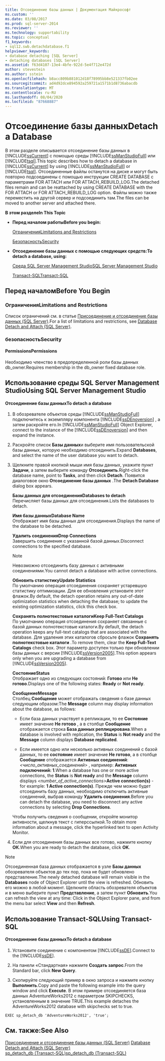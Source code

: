 ```yaml
---
title: Отсоединение базы данных | Документация Майкрософт
ms.custom: ''
ms.date: 03/08/2017
ms.prod: sql-server-2014
ms.reviewer: ''
ms.technology: supportability
ms.topic: conceptual
f1_keywords:
- sql12.swb.detachdatabase.f1
helpviewer_keywords:
- database detaching [SQL Server]
- detaching databases [SQL Server]
ms.assetid: f63d4107-13e4-4bfe-922d-5e4f712e472d
author: stevestein
ms.author: sstein
ms.openlocfilehash: b8acc809b881012d18f78995bb8e521337fb02ee
ms.sourcegitcommit: ad4d92dce894592a259721a1571b1d8736abacdb
ms.translationtype: MT
ms.contentlocale: ru-RU
ms.lasthandoff: 08/04/2020
ms.locfileid: "87668887"
---
```

# <a name="detach-a-database"></a><span data-ttu-id="337c0-102">Отсоединение базы данных</span><span class="sxs-lookup"><span data-stu-id="337c0-102">Detach a Database</span></span>
  <span data-ttu-id="337c0-103">В этом разделе описывается отсоединение базы данных в [!INCLUDE[ssCurrent](../../includes/sscurrent-md.md)] с помощью среды [!INCLUDE[ssManStudioFull](../../includes/ssmanstudiofull-md.md)] или [!INCLUDE[tsql](../../includes/tsql-md.md)].</span><span class="sxs-lookup"><span data-stu-id="337c0-103">This topic describes how to detach a database in [!INCLUDE[ssCurrent](../../includes/sscurrent-md.md)] by using [!INCLUDE[ssManStudioFull](../../includes/ssmanstudiofull-md.md)] or [!INCLUDE[tsql](../../includes/tsql-md.md)].</span></span> <span data-ttu-id="337c0-104">Отсоединенные файлы останутся на диске и могут быть повторно подсоединены с помощью инструкции CREATE DATABASE с параметрами FOR ATTACH или FOR ATTACH_REBUILD_LOG.</span><span class="sxs-lookup"><span data-stu-id="337c0-104">The detached files remain and can be reattached by using CREATE DATABASE with the FOR ATTACH or FOR ATTACH_REBUILD_LOG option.</span></span> <span data-ttu-id="337c0-105">Файлы можно также переместить на другой сервер и подсоединить там.</span><span class="sxs-lookup"><span data-stu-id="337c0-105">The files can be moved to another server and attached there.</span></span>  
  
 <span data-ttu-id="337c0-106">**В этом разделе**</span><span class="sxs-lookup"><span data-stu-id="337c0-106">**In This Topic**</span></span>  
  
-   <span data-ttu-id="337c0-107">**Перед началом работы**</span><span class="sxs-lookup"><span data-stu-id="337c0-107">**Before you begin:**</span></span>  
  
     [<span data-ttu-id="337c0-108">Ограничения</span><span class="sxs-lookup"><span data-stu-id="337c0-108">Limitations and Restrictions</span></span>](#Restrictions)  
  
     [<span data-ttu-id="337c0-109">Безопасность</span><span class="sxs-lookup"><span data-stu-id="337c0-109">Security</span></span>](#Security)  
  
-   <span data-ttu-id="337c0-110">**Отсоединение базы данных с помощью следующих средств:**</span><span class="sxs-lookup"><span data-stu-id="337c0-110">**To detach a database, using:**</span></span>  
  
     [<span data-ttu-id="337c0-111">Среда SQL Server Management Studio</span><span class="sxs-lookup"><span data-stu-id="337c0-111">SQL Server Management Studio</span></span>](#SSMSProcedure)  
  
     [<span data-ttu-id="337c0-112">Transact-SQL</span><span class="sxs-lookup"><span data-stu-id="337c0-112">Transact-SQL</span></span>](#TsqlProcedure)  
  
##  <a name="before-you-begin"></a><a name="BeforeYouBegin"></a> <span data-ttu-id="337c0-113">Перед началом</span><span class="sxs-lookup"><span data-stu-id="337c0-113">Before You Begin</span></span>  
  
###  <a name="limitations-and-restrictions"></a><a name="Restrictions"></a> <span data-ttu-id="337c0-114">Ограничения</span><span class="sxs-lookup"><span data-stu-id="337c0-114">Limitations and Restrictions</span></span>  
 <span data-ttu-id="337c0-115">Список ограничений см. в статье [Присоединение и отсоединение базы данных (SQL Server)](database-detach-and-attach-sql-server.md).</span><span class="sxs-lookup"><span data-stu-id="337c0-115">For a list of limitations and restrictions, see [Database Detach and Attach &#40;SQL Server&#41;](database-detach-and-attach-sql-server.md).</span></span>  
  
###  <a name="security"></a><a name="Security"></a> <span data-ttu-id="337c0-116">безопасность</span><span class="sxs-lookup"><span data-stu-id="337c0-116">Security</span></span>  
  
####  <a name="permissions"></a><a name="Permissions"></a> <span data-ttu-id="337c0-117">Permissions</span><span class="sxs-lookup"><span data-stu-id="337c0-117">Permissions</span></span>  
 <span data-ttu-id="337c0-118">Необходимо членство в предопределенной роли базы данных db_owner.</span><span class="sxs-lookup"><span data-stu-id="337c0-118">Requires membership in the db_owner fixed database role.</span></span>  
  
##  <a name="using-sql-server-management-studio"></a><a name="SSMSProcedure"></a> <span data-ttu-id="337c0-119">Использование среды SQL Server Management Studio</span><span class="sxs-lookup"><span data-stu-id="337c0-119">Using SQL Server Management Studio</span></span>  
  
#### <a name="to-detach-a-database"></a><span data-ttu-id="337c0-120">Отсоединение базы данных</span><span class="sxs-lookup"><span data-stu-id="337c0-120">To detach a database</span></span>  
  
1.  <span data-ttu-id="337c0-121">В обозревателе объектов среды [!INCLUDE[ssManStudioFull](../../includes/ssmanstudiofull-md.md)] подключитесь к экземпляру компонента [!INCLUDE[ssDEnoversion](../../includes/ssdenoversion-md.md)] , а затем раскройте его.</span><span class="sxs-lookup"><span data-stu-id="337c0-121">In [!INCLUDE[ssManStudioFull](../../includes/ssmanstudiofull-md.md)] Object Explorer, connect to the instance of the [!INCLUDE[ssDEnoversion](../../includes/ssdenoversion-md.md)] and then expand the instance.</span></span>  
  
2.  <span data-ttu-id="337c0-122">Раскройте список **Базы данных**и выберите имя пользовательской базы данных, которую необходимо отсоединить.</span><span class="sxs-lookup"><span data-stu-id="337c0-122">Expand **Databases**, and select the name of the user database you want to detach.</span></span>  
  
3.  <span data-ttu-id="337c0-123">Щелкните правой кнопкой мыши имя базы данных, укажите пункт **Задачи**, а затем выберите команду **Отсоединить**.</span><span class="sxs-lookup"><span data-stu-id="337c0-123">Right-click the database name, point to **Tasks**, and then click **Detach**.</span></span> <span data-ttu-id="337c0-124">Появится диалоговое окно **Отсоединение базы данных** .</span><span class="sxs-lookup"><span data-stu-id="337c0-124">The **Detach Database** dialog box appears.</span></span>  
  
     <span data-ttu-id="337c0-125">**Базы данных для отсоединения**</span><span class="sxs-lookup"><span data-stu-id="337c0-125">**Databases to detach**</span></span>  
     <span data-ttu-id="337c0-126">Перечисляет базы данных для отсоединения.</span><span class="sxs-lookup"><span data-stu-id="337c0-126">Lists the databases to detach.</span></span>  
  
     <span data-ttu-id="337c0-127">**Имя базы данных**</span><span class="sxs-lookup"><span data-stu-id="337c0-127">**Database Name**</span></span>  
     <span data-ttu-id="337c0-128">Отображает имя базы данных для отсоединения.</span><span class="sxs-lookup"><span data-stu-id="337c0-128">Displays the name of the database to be detached.</span></span>  
  
     <span data-ttu-id="337c0-129">**Удалить соединения**</span><span class="sxs-lookup"><span data-stu-id="337c0-129">**Drop Connections**</span></span>  
     <span data-ttu-id="337c0-130">Завершить соединения с указанной базой данных.</span><span class="sxs-lookup"><span data-stu-id="337c0-130">Disconnect connections to the specified database.</span></span>  
  
    > [!NOTE]  
    >  <span data-ttu-id="337c0-131">Невозможно отсоединить базу данных с активными соединениями.</span><span class="sxs-lookup"><span data-stu-id="337c0-131">You cannot detach a database with active connections.</span></span>  
  
     <span data-ttu-id="337c0-132">**Обновить статистику**</span><span class="sxs-lookup"><span data-stu-id="337c0-132">**Update Statistics**</span></span>  
     <span data-ttu-id="337c0-133">По умолчанию операция отсоединения сохраняет устаревшую статистику оптимизации. Для ее обновления установите этот флажок.</span><span class="sxs-lookup"><span data-stu-id="337c0-133">By default, the detach operation retains any out-of-date optimization statistics when detaching the database; to update the existing optimization statistics, click this check box.</span></span>  
  
     <span data-ttu-id="337c0-134">**Сохранять полнотекстовые каталоги**</span><span class="sxs-lookup"><span data-stu-id="337c0-134">**Keep Full-Text Catalogs**</span></span>  
     <span data-ttu-id="337c0-135">По умолчанию операция отсоединения сохраняет связанные с базой данных полнотекстовые каталоги.</span><span class="sxs-lookup"><span data-stu-id="337c0-135">By default, the detach operation keeps any full-text catalogs that are associated with the database.</span></span> <span data-ttu-id="337c0-136">Для удаления этих каталогов сбросьте флажок **Сохранять полнотекстовые каталоги** .</span><span class="sxs-lookup"><span data-stu-id="337c0-136">To remove them, clear the **Keep Full-Text Catalogs** check box.</span></span> <span data-ttu-id="337c0-137">Этот параметр доступен только при обновлении базы данных с версии [!INCLUDE[ssVersion2005](../../includes/ssversion2005-md.md)].</span><span class="sxs-lookup"><span data-stu-id="337c0-137">This option appears only when you are upgrading a database from [!INCLUDE[ssVersion2005](../../includes/ssversion2005-md.md)].</span></span>  
  
     <span data-ttu-id="337c0-138">**Состояние**</span><span class="sxs-lookup"><span data-stu-id="337c0-138">**Status**</span></span>  
     <span data-ttu-id="337c0-139">Отображает одно из следующих состояний: **Готово** или **Не готово**.</span><span class="sxs-lookup"><span data-stu-id="337c0-139">Displays one of the following states: **Ready** or **Not ready**.</span></span>  
  
     <span data-ttu-id="337c0-140">**Сообщение**</span><span class="sxs-lookup"><span data-stu-id="337c0-140">**Message**</span></span>  
     <span data-ttu-id="337c0-141">Столбец **Сообщение** может отображать сведения о базе данных следующим образом:</span><span class="sxs-lookup"><span data-stu-id="337c0-141">The **Message** column may display information about the database, as follows:</span></span>  
  
    -   <span data-ttu-id="337c0-142">Если база данных участвует в репликации, то ее **Состояние** имеет значение **Не готово** , а в столбце **Сообщение** отображается строка **База данных реплицирована**.</span><span class="sxs-lookup"><span data-stu-id="337c0-142">When a database is involved with replication, the **Status** is **Not ready** and the **Message** column displays **Database replicated**.</span></span>  
  
    -   <span data-ttu-id="337c0-143">Если имеется одно или несколько активных соединений с базой данных, то ее **состояние** имеет значение **Не готово**, а в столбце **Сообщение** отображается **Активных соединений**: _<число_активных_соединений>_ , например: **Активных подключений: 1**.</span><span class="sxs-lookup"><span data-stu-id="337c0-143">When a database has one or more active connections, the **Status** is **Not ready** and the **Message** column displays _<number_of_active_connections>_**Active connection(s)** - for example: **1 Active connection(s)**.</span></span> <span data-ttu-id="337c0-144">Прежде чем можно будет отсоединить базу данных, необходимо отключить активные соединений, выбрав команду **Удалить соединения**.</span><span class="sxs-lookup"><span data-stu-id="337c0-144">Before you can detach the database, you need to disconnect any active connections by selecting **Drop Connections**.</span></span>  
  
     <span data-ttu-id="337c0-145">Чтобы получить сведения о сообщении, откройте монитор активности, щелкнув текст с гиперссылкой.</span><span class="sxs-lookup"><span data-stu-id="337c0-145">To obtain more information about a message, click the hyperlinked text to open Activity Monitor.</span></span>  
  
4.  <span data-ttu-id="337c0-146">Если для отсоединения базы данных все готово, нажмите кнопку **ОК**.</span><span class="sxs-lookup"><span data-stu-id="337c0-146">When you are ready to detach the database, click **OK**.</span></span>  
  
> [!NOTE]  
>  <span data-ttu-id="337c0-147">Отсоединенная база данных отображается в узле **Базы данных** обозревателя объектов до тех пор, пока не будет обновлено представление.</span><span class="sxs-lookup"><span data-stu-id="337c0-147">The newly detached database will remain visible in the **Databases** node of Object Explorer until the view is refreshed.</span></span> <span data-ttu-id="337c0-148">Обновить его можно в любой момент. Щелкните область обозревателя объектов и в меню выберите пункт **Представление**, а затем пункт **Обновить**.</span><span class="sxs-lookup"><span data-stu-id="337c0-148">You can refresh the view at any time: Click in the Object Explorer pane, and from the menu bar select **View** and then **Refresh**.</span></span>  
  
##  <a name="using-transact-sql"></a><a name="TsqlProcedure"></a> <span data-ttu-id="337c0-149">Использование Transact-SQL</span><span class="sxs-lookup"><span data-stu-id="337c0-149">Using Transact-SQL</span></span>  
  
#### <a name="to-detach-a-database"></a><span data-ttu-id="337c0-150">Отсоединение базы данных</span><span class="sxs-lookup"><span data-stu-id="337c0-150">To detach a database</span></span>  
  
1.  <span data-ttu-id="337c0-151">Установите соединение с компонентом [!INCLUDE[ssDE](../../includes/ssde-md.md)].</span><span class="sxs-lookup"><span data-stu-id="337c0-151">Connect to the [!INCLUDE[ssDE](../../includes/ssde-md.md)].</span></span>  
  
2.  <span data-ttu-id="337c0-152">На панели «Стандартная» нажмите **Создать запрос**.</span><span class="sxs-lookup"><span data-stu-id="337c0-152">From the Standard bar, click **New Query**.</span></span>  
  
3.  <span data-ttu-id="337c0-153">Скопируйте следующий пример в окно запроса и нажмите кнопку **Выполнить**.</span><span class="sxs-lookup"><span data-stu-id="337c0-153">Copy and paste the following example into the query window and click **Execute**.</span></span> <span data-ttu-id="337c0-154">В этом примере отсоединяется база данных AdventureWorks2012 с параметром SKIPCHECKS, установленным в значение TRUE.</span><span class="sxs-lookup"><span data-stu-id="337c0-154">This example detaches the AdventureWorks2012 database with skipchecks set to true.</span></span>  
  
```  
EXEC sp_detach_db 'AdventureWorks2012', 'true';  
```  
  
## <a name="see-also"></a><span data-ttu-id="337c0-155">См. также:</span><span class="sxs-lookup"><span data-stu-id="337c0-155">See Also</span></span>  
 <span data-ttu-id="337c0-156">[Присоединение и отсоединение базы данных (SQL Server)](database-detach-and-attach-sql-server.md) </span><span class="sxs-lookup"><span data-stu-id="337c0-156">[Database Detach and Attach &#40;SQL Server&#41;](database-detach-and-attach-sql-server.md) </span></span>  
 [<span data-ttu-id="337c0-157">sp_detach_db (Transact-SQL)</span><span class="sxs-lookup"><span data-stu-id="337c0-157">sp_detach_db &#40;Transact-SQL&#41;</span></span>](/sql/relational-databases/system-stored-procedures/sp-detach-db-transact-sql)  
  
  
